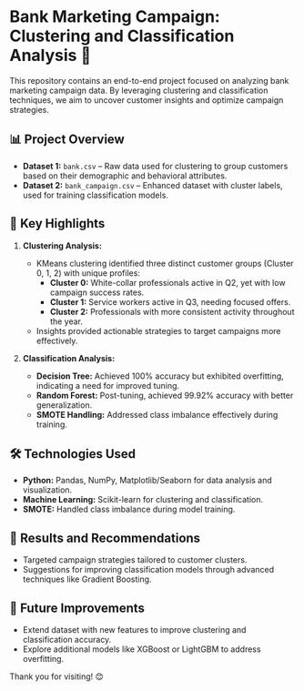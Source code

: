 # Bank Marketing Campaign: Clustering and Classification Analysis 🚀

This repository contains an end-to-end project focused on analyzing bank marketing campaign data. By leveraging clustering and classification techniques, we aim to uncover customer insights and optimize campaign strategies.

## 📊 Project Overview
- **Dataset 1:** `bank.csv` – Raw data used for clustering to group customers based on their demographic and behavioral attributes.
- **Dataset 2:** `bank_campaign.csv` – Enhanced dataset with cluster labels, used for training classification models.

## 🧠 Key Highlights
1. **Clustering Analysis:**
   - KMeans clustering identified three distinct customer groups (Cluster 0, 1, 2) with unique profiles:
     - **Cluster 0:** White-collar professionals active in Q2, yet with low campaign success rates.
     - **Cluster 1:** Service workers active in Q3, needing focused offers.
     - **Cluster 2:** Professionals with more consistent activity throughout the year.
   - Insights provided actionable strategies to target campaigns more effectively.

2. **Classification Analysis:**
   - **Decision Tree:** Achieved 100% accuracy but exhibited overfitting, indicating a need for improved tuning.
   - **Random Forest:** Post-tuning, achieved 99.92% accuracy with better generalization.
   - **SMOTE Handling:** Addressed class imbalance effectively during training.

## 🛠️ Technologies Used
- **Python:** Pandas, NumPy, Matplotlib/Seaborn for data analysis and visualization.
- **Machine Learning:** Scikit-learn for clustering and classification.
- **SMOTE:** Handled class imbalance during model training.

## 🌟 Results and Recommendations
- Targeted campaign strategies tailored to customer clusters.
- Suggestions for improving classification models through advanced techniques like Gradient Boosting.

## 🚀 Future Improvements
- Extend dataset with new features to improve clustering and classification accuracy.
- Explore additional models like XGBoost or LightGBM to address overfitting.

Thank you for visiting! 😊

